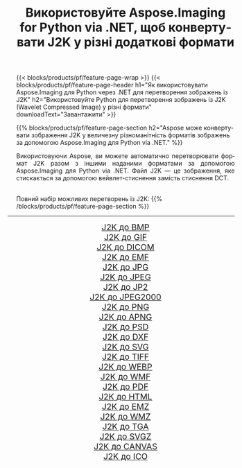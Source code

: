 ﻿---
title: Використовуйте Aspose.Imaging for Python via .NET, щоб конвертувати J2K у різні додаткові формати 
weight: 3920
url: /uk/python-net/conversion/from/j2k/ 
lang: uk
langdirlevel: 2
locales: zh-hans,ja,it,ru,de,es,fr,nl,id,lt,pl,pt,vi,tr,ko,zh-hant,ar,hi,th,sv,cs,uk,he
description: Ви можете швидко трансформувати J2K(Wavelet Compressed Image) у різні формати за допомогою Aspose.Imaging для Python via .NET.
---

{{< blocks/products/pf/feature-page-wrap >}}
{{< blocks/products/pf/feature-page-header h1="Як використовувати Aspose.Imaging для Python через .NET для перетворення зображень із J2K" h2="Використовуйте Python для перетворення зображень із J2K (Wavelet Compressed Image) у різні формати" downloadText="Завантажити" >}}


{{% blocks/products/pf/feature-page-section  h2="Aspose може конвертувати зображення J2K у величезну різноманітність форматів зображень за допомогою Aspose.Imaging для Python via .NET." %}}
<p align=justify>Використовуючи Aspose, ви можете автоматично перетворювати формат J2K разом з іншими наданими форматами за допомогою Aspose.Imaging для Python via .NET. Файл J2K — це зображення, яке стискається за допомогою вейвлет-стиснення замість стиснення DCT.</p>
<br/>
Повний набір можливих перетворень із J2K:
{{% /blocks/products/pf/feature-page-section %}}
<div class="container-fluid productfamilypage bg-gray">
    <div class="convertypes bg-gray agp-content section">
        <div class="container">
		<hr style="margin-left:-20px;"/>
		<div class="row other-converters" style="gap: 10px;font-size: 19px;text-align:center;">
		    <div class='col-md-2 other-converter remove-lp remove-rp'><a href="/imaging/uk/python-net/conversion/j2k-to-bmp/" style="padding:15px;">J2K до BMP</a></div><div class='col-md-2 other-converter remove-lp remove-rp'><a href="/imaging/uk/python-net/conversion/j2k-to-gif/" style="padding:15px;">J2K до GIF</a></div><div class='col-md-2 other-converter remove-lp remove-rp'><a href="/imaging/uk/python-net/conversion/j2k-to-dicom/" style="padding:15px;">J2K до DICOM</a></div><div class='col-md-2 other-converter remove-lp remove-rp'><a href="/imaging/uk/python-net/conversion/j2k-to-emf/" style="padding:15px;">J2K до EMF</a></div><div class='col-md-2 other-converter remove-lp remove-rp'><a href="/imaging/uk/python-net/conversion/j2k-to-jpg/" style="padding:15px;">J2K до JPG</a></div><div class='col-md-2 other-converter remove-lp remove-rp'><a href="/imaging/uk/python-net/conversion/j2k-to-jpeg/" style="padding:15px;">J2K до JPEG</a></div><div class='col-md-2 other-converter remove-lp remove-rp'><a href="/imaging/uk/python-net/conversion/j2k-to-jp2/" style="padding:15px;">J2K до JP2</a></div><div class='col-md-2 other-converter remove-lp remove-rp'><a href="/imaging/uk/python-net/conversion/j2k-to-jpeg2000/" style="padding:15px;">J2K до JPEG2000</a></div><div class='col-md-2 other-converter remove-lp remove-rp'><a href="/imaging/uk/python-net/conversion/j2k-to-png/" style="padding:15px;">J2K до PNG</a></div><div class='col-md-2 other-converter remove-lp remove-rp'><a href="/imaging/uk/python-net/conversion/j2k-to-apng/" style="padding:15px;">J2K до APNG</a></div><div class='col-md-2 other-converter remove-lp remove-rp'><a href="/imaging/uk/python-net/conversion/j2k-to-psd/" style="padding:15px;">J2K до PSD</a></div><div class='col-md-2 other-converter remove-lp remove-rp'><a href="/imaging/uk/python-net/conversion/j2k-to-dxf/" style="padding:15px;">J2K до DXF</a></div><div class='col-md-2 other-converter remove-lp remove-rp'><a href="/imaging/uk/python-net/conversion/j2k-to-svg/" style="padding:15px;">J2K до SVG</a></div><div class='col-md-2 other-converter remove-lp remove-rp'><a href="/imaging/uk/python-net/conversion/j2k-to-tiff/" style="padding:15px;">J2K до TIFF</a></div><div class='col-md-2 other-converter remove-lp remove-rp'><a href="/imaging/uk/python-net/conversion/j2k-to-webp/" style="padding:15px;">J2K до WEBP</a></div><div class='col-md-2 other-converter remove-lp remove-rp'><a href="/imaging/uk/python-net/conversion/j2k-to-wmf/" style="padding:15px;">J2K до WMF</a></div><div class='col-md-2 other-converter remove-lp remove-rp'><a href="/imaging/uk/python-net/conversion/j2k-to-pdf/" style="padding:15px;">J2K до PDF</a></div><div class='col-md-2 other-converter remove-lp remove-rp'><a href="/imaging/uk/python-net/conversion/j2k-to-html/" style="padding:15px;">J2K до HTML</a></div><div class='col-md-2 other-converter remove-lp remove-rp'><a href="/imaging/uk/python-net/conversion/j2k-to-emz/" style="padding:15px;">J2K до EMZ</a></div><div class='col-md-2 other-converter remove-lp remove-rp'><a href="/imaging/uk/python-net/conversion/j2k-to-wmz/" style="padding:15px;">J2K до WMZ</a></div><div class='col-md-2 other-converter remove-lp remove-rp'><a href="/imaging/uk/python-net/conversion/j2k-to-tga/" style="padding:15px;">J2K до TGA</a></div><div class='col-md-2 other-converter remove-lp remove-rp'><a href="/imaging/uk/python-net/conversion/j2k-to-svgz/" style="padding:15px;">J2K до SVGZ</a></div><div class='col-md-2 other-converter remove-lp remove-rp'><a href="/imaging/uk/python-net/conversion/j2k-to-canvas/" style="padding:15px;">J2K до CANVAS</a></div><div class='col-md-2 other-converter remove-lp remove-rp'><a href="/imaging/uk/python-net/conversion/j2k-to-ico/" style="padding:15px;">J2K до ICO</a></div>
                </div>
        </div>
    </div>
</div>
<br/>

